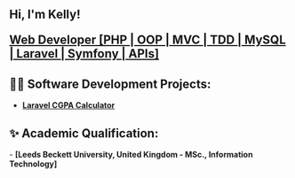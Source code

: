 <h2>Hi, I'm Kelly! <br/><a href="https://github.com/komobude2021"><p>Web Developer [PHP | OOP | MVC | TDD | MySQL | Laravel | Symfony | APIs]</p></a></h2>

<h2>👨‍💻 Software Development Projects:</h2>

  - <b>[Laravel CGPA Calculator](https://github.com/komobude2021/Laravel_CGPA_Calculator)</b>

<h2>✨ Academic Qualification:</h2>
- <b>[Leeds Beckett University, United Kingdom - MSc., Information Technology]</b>


<!--
**komobude2021/komobude2021** is a ✨ _special_ ✨ repository because its `README.md` (this file) appears on your GitHub profile.

Here are some ideas to get you started:

- 🔭 I’m currently working on ...
- 🌱 I’m currently learning ...
- 👯 I’m looking to collaborate on ...
- 🤔 I’m looking for help with ...
- 💬 Ask me about ...
- 📫 How to reach me: ...
- 😄 Pronouns: ...
- ⚡ Fun fact: ...
-->
